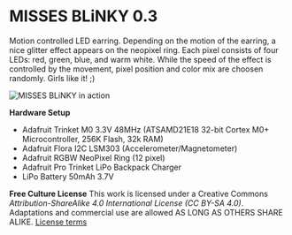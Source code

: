 # MISSES BLiNKY 0.3

Motion controlled LED earring. Depending on the motion of the earring, a nice glitter effect appears on the neopixel ring. Each pixel consists of four LEDs: red, green, blue, and warm white. While the speed of the effect is controlled by the movement, pixel position and color mix are choosen randomly. Girls like it! ;)

![MISSES BLiNKY in action](/images/missesblinky.gif)

**Hardware Setup**
- Adafruit Trinket M0 3.3V 48MHz (ATSAMD21E18 32-bit Cortex M0+ Microcontroller, 256K Flash, 32k RAM)
- Adafruit Flora I2C LSM303 (Accelerometer/Magnetometer)
- Adafruit RGBW NeoPixel Ring (12 pixel)
- Adafruit Pro Trinket LiPo Backpack Charger
- LiPo Battery 50mAh 3.7V

**Free Culture License**
This work is licensed under a Creative Commons *Attribution-ShareAlike 4.0 International License (CC BY-SA 4.0)*.
Adaptations and commercial use are allowed AS LONG AS OTHERS SHARE ALIKE. [License terms](https://creativecommons.org/licenses/by-sa/4.0/)
